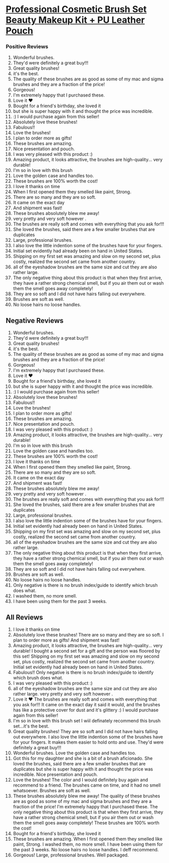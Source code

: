 # [Professional Cosmetic Brush Set Beauty Makeup Kit + PU Leather Pouch](https://products.checkmycream.com/products/Professional-Cosmetic-Brush-Set-Beauty-Makeup-Kit-+-PU-Leather-Pouch.html)

### Positive Reviews

<ol>
      <li>Wonderful brushes.</li>
      <li>They&#x27;d were definitely a great buy!!!</li>
      <li>Great quality brushes!</li>
      <li>it&#x27;s the best.</li>
      <li>The quality of these brushes are as good as some of my mac and sigma brushes and they are a fraction of the price!</li>
      <li>Gorgeous!</li>
      <li>I&#x27;m extremely happy that I purchased these.</li>
      <li>Love it ♥</li>
      <li>Bought for a friend&#x27;s birthday, she loved it</li>
      <li>but she is super happy with it and thought the price was incredible.  </li>
      <li>:) I would purchase again from this seller!</li>
      <li>Absolutely love these brushes!  </li>
      <li>Fabulous!!</li>
      <li>Love the brushes!</li>
      <li>I plan to order more as gifts!  </li>
      <li>These brushes are amazing.</li>
      <li>Nice presentation and pouch.</li>
      <li>I was very pleased with this product :)</li>
      <li>Amazing product, it looks attractive, the brushes are high-quality... very durable!</li>
      <li>I&#x27;m so in love with this brush</li>
      <li>Love the golden case and handles too.</li>
      <li>These brushes are 100% worth the cost!</li>
      <li>I love it thanks on time</li>
      <li>When I first opened them they smelled like paint, Strong.</li>
      <li>There are so many and they are so soft.  </li>
      <li>It came on the exact day</li>
      <li>And shipment was fast!</li>
      <li>These brushes absolutely blew me away!</li>
      <li>very pretty and very soft however .</li>
      <li>The brushes are really soft and comes with everything that you ask for!!!</li>
      <li>She loved the brushes, said there are a few smaller brushes that are duplicates</li>
      <li>Large, professional brushes.</li>
      <li>I also love the little indention some of the brushes have for your fingers.</li>
      <li>Initial set evidently had already been on hand in United States.</li>
      <li>Shipping on my first set was amazing and slow on my second set, plus costly, realized the second set came from another country.</li>
      <li>all of the eyeshadow brushes are the same size and cut they are also rather large.</li>
      <li>The only negative thing about this product is that when they first arrive, they have a rather strong chemical smell, but if you air them out or wash them the smell goes away completely!</li>
      <li>They are so soft and I did not have hairs falling out everywhere.</li>
      <li>Brushes are soft as well.</li>
      <li>No loose hairs no loose handles.</li>
</ol>


<h2>Negative Reviews</h2>
<ol>
<li> Wonderful brushes.</li>
<li> They&#x27;d were definitely a great buy!!!</li>
<li> Great quality brushes!</li>
<li> it&#x27;s the best.</li>
<li> The quality of these brushes are as good as some of my mac and sigma brushes and they are a fraction of the price!</li>
<li> Gorgeous!</li>
<li> I&#x27;m extremely happy that I purchased these.</li>
<li> Love it ♥</li>
<li> Bought for a friend&#x27;s birthday, she loved it</li>
<li> but she is super happy with it and thought the price was incredible.  </li>
<li> :) I would purchase again from this seller!</li>
<li> Absolutely love these brushes!  </li>
<li> Fabulous!!</li>
<li> Love the brushes!</li>
<li> I plan to order more as gifts!  </li>
<li> These brushes are amazing.</li>
<li> Nice presentation and pouch.</li>
<li> I was very pleased with this product :)</li>
<li> Amazing product, it looks attractive, the brushes are high-quality... very durable!</li>
<li> I&#x27;m so in love with this brush</li>
<li> Love the golden case and handles too.</li>
<li> These brushes are 100% worth the cost!</li>
<li> I love it thanks on time</li>
<li> When I first opened them they smelled like paint, Strong.</li>
<li> There are so many and they are so soft.  </li>
<li> It came on the exact day</li>
<li> And shipment was fast!</li>
<li> These brushes absolutely blew me away!</li>
<li> very pretty and very soft however .</li>
<li> The brushes are really soft and comes with everything that you ask for!!!</li>
<li> She loved the brushes, said there are a few smaller brushes that are duplicates</li>
<li> Large, professional brushes.</li>
<li> I also love the little indention some of the brushes have for your fingers.</li>
<li> Initial set evidently had already been on hand in United States.</li>
<li> Shipping on my first set was amazing and slow on my second set, plus costly, realized the second set came from another country.</li>
<li> all of the eyeshadow brushes are the same size and cut they are also rather large.</li>
<li> The only negative thing about this product is that when they first arrive, they have a rather strong chemical smell, but if you air them out or wash them the smell goes away completely!</li>
<li> They are so soft and I did not have hairs falling out everywhere.</li>
<li> Brushes are soft as well.</li>
<li> No loose hairs no loose handles.</li>
<li> Only negative is there is no brush index/guide to identify which brush does what.</li>
<li> I washed them, no more smell.</li>
<li> I have been using them for the past 3 weeks.</li>
</ol>

<h2>All Reviews</h2>

<ol>
    <li> I love it thanks on time</li>
    <li> Absolutely love these brushes!  There are so many and they are so soft.  I plan to order more as gifts!  And shipment was fast!</li>
    <li> Amazing product, it looks attractive, the brushes are high-quality... very durable! I bought a second set for a gift and the person was floored by this set! Shipping on my first set was amazing and slow on my second set, plus costly, realized the second set came from another country. Initial set evidently had already been on hand in United States.</li>
    <li> Fabulous!! Only negative is there is no brush index/guide to identify which brush does what.</li>
    <li> I was very pleased with this product :)</li>
    <li> all of the eyeshadow brushes are the same size and cut they are also rather large. very pretty and very soft however .</li>
    <li> Love it ♥ The brushes are really soft and comes with everything that you ask for!!! It came on the exact day it said it would,  and the brushes has like a protective cover for dust and it&#x27;s glittery :) I would purchase again from this seller!</li>
    <li> I&#x27;m so in love with this brush set I wiil definately recommend this brush set...it&#x27;s the best.</li>
    <li> Great quality brushes! They are so soft and I did not have hairs falling out everywhere. I also love the little indention some of the brushes have for your fingers. It makes them easier to hold onto and use. They&#x27;d were definitely a great buy!!!</li>
    <li> Wonderful brushes. Love the golden case and handles too.</li>
    <li> Got this for my daughter and she is a bit of a brush aficionado.  She loved the brushes, said there are a few smaller brushes that are duplicates but she is super happy with it and thought the price was incredible.  Nice presentation and pouch.</li>
    <li> Love the brushes! The color and I would definitely buy again and recommend to a friend. The brushes came on time, and it had no smell whatsoever. Brushes are soft as well.</li>
    <li> These brushes absolutely blew me away! The quality of these brushes are as good as some of my mac and sigma brushes and they are a fraction of the price! I&#x27;m extremely happy that I purchased these. The only negative thing about this product is that when they first arrive, they have a rather strong chemical smell, but if you air them out or wash them the smell goes away completely! These brushes are 100% worth the cost!</li>
    <li> Bought for a friend&#x27;s birthday, she loved it</li>
    <li> These brushes are amazing. When I first opened them they smelled like paint, Strong. I washed them, no more smell. I have been using them for the past 3 weeks. No loose hairs no loose handles. I deff recommend.</li>
    <li> Gorgeous! Large, professional brushes. Well packaged.</li>
</ol>




